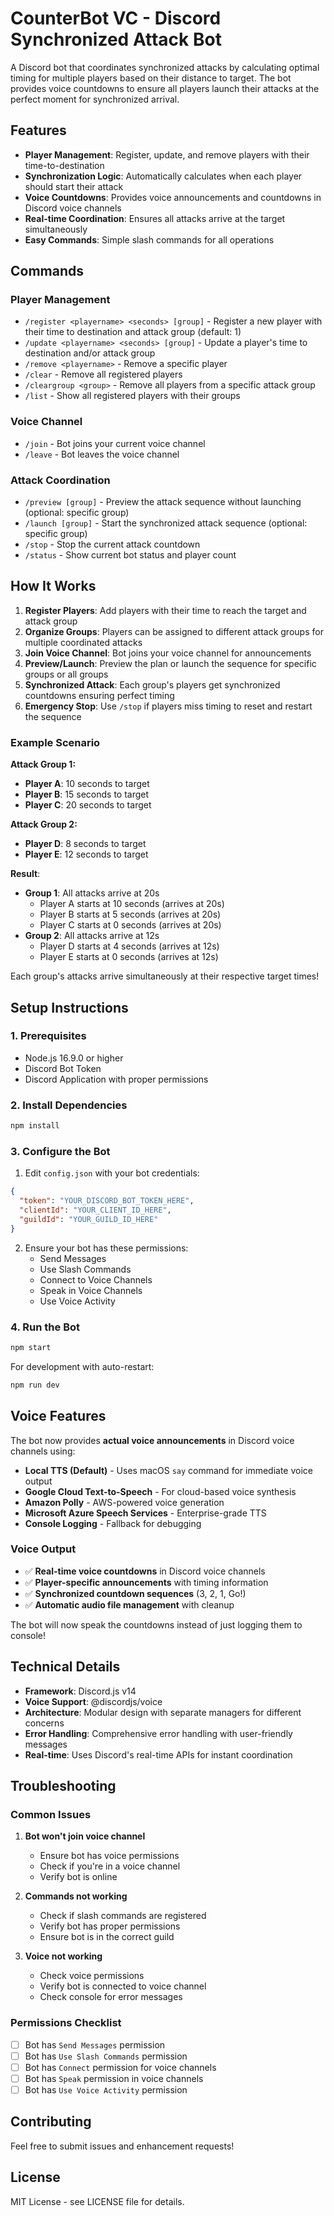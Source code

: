 # CounterBot VC - Discord Synchronized Attack Bot

A Discord bot that coordinates synchronized attacks by calculating optimal timing for multiple players based on their distance to target. The bot provides voice countdowns to ensure all players launch their attacks at the perfect moment for synchronized arrival.

## Features

- **Player Management**: Register, update, and remove players with their time-to-destination
- **Synchronization Logic**: Automatically calculates when each player should start their attack
- **Voice Countdowns**: Provides voice announcements and countdowns in Discord voice channels
- **Real-time Coordination**: Ensures all attacks arrive at the target simultaneously
- **Easy Commands**: Simple slash commands for all operations

## Commands

### Player Management
- `/register <playername> <seconds> [group]` - Register a new player with their time to destination and attack group (default: 1)
- `/update <playername> <seconds> [group]` - Update a player's time to destination and/or attack group
- `/remove <playername>` - Remove a specific player
- `/clear` - Remove all registered players
- `/cleargroup <group>` - Remove all players from a specific attack group
- `/list` - Show all registered players with their groups

### Voice Channel
- `/join` - Bot joins your current voice channel
- `/leave` - Bot leaves the voice channel

### Attack Coordination
- `/preview [group]` - Preview the attack sequence without launching (optional: specific group)
- `/launch [group]` - Start the synchronized attack sequence (optional: specific group)
- `/stop` - Stop the current attack countdown
- `/status` - Show current bot status and player count

## How It Works

1. **Register Players**: Add players with their time to reach the target and attack group
2. **Organize Groups**: Players can be assigned to different attack groups for multiple coordinated attacks
3. **Join Voice Channel**: Bot joins your voice channel for announcements
4. **Preview/Launch**: Preview the plan or launch the sequence for specific groups or all groups
5. **Synchronized Attack**: Each group's players get synchronized countdowns ensuring perfect timing
6. **Emergency Stop**: Use `/stop` if players miss timing to reset and restart the sequence

### Example Scenario

**Attack Group 1:**
- **Player A**: 10 seconds to target
- **Player B**: 15 seconds to target  
- **Player C**: 20 seconds to target

**Attack Group 2:**
- **Player D**: 8 seconds to target
- **Player E**: 12 seconds to target

**Result**: 
- **Group 1**: All attacks arrive at 20s
  - Player A starts at 10 seconds (arrives at 20s)
  - Player B starts at 5 seconds (arrives at 20s)
  - Player C starts at 0 seconds (arrives at 20s)
- **Group 2**: All attacks arrive at 12s
  - Player D starts at 4 seconds (arrives at 12s)
  - Player E starts at 0 seconds (arrives at 12s)

Each group's attacks arrive simultaneously at their respective target times!

## Setup Instructions

### 1. Prerequisites
- Node.js 16.9.0 or higher
- Discord Bot Token
- Discord Application with proper permissions

### 2. Install Dependencies
```bash
npm install
```

### 3. Configure the Bot
1. Edit `config.json` with your bot credentials:
```json
{
  "token": "YOUR_DISCORD_BOT_TOKEN_HERE",
  "clientId": "YOUR_CLIENT_ID_HERE",
  "guildId": "YOUR_GUILD_ID_HERE"
}
```

2. Ensure your bot has these permissions:
   - Send Messages
   - Use Slash Commands
   - Connect to Voice Channels
   - Speak in Voice Channels
   - Use Voice Activity

### 4. Run the Bot
```bash
npm start
```

For development with auto-restart:
```bash
npm run dev
```

## Voice Features

The bot now provides **actual voice announcements** in Discord voice channels using:

- **Local TTS (Default)** - Uses macOS `say` command for immediate voice output
- **Google Cloud Text-to-Speech** - For cloud-based voice synthesis
- **Amazon Polly** - AWS-powered voice generation
- **Microsoft Azure Speech Services** - Enterprise-grade TTS
- **Console Logging** - Fallback for debugging

### Voice Output
- ✅ **Real-time voice countdowns** in Discord voice channels
- ✅ **Player-specific announcements** with timing information
- ✅ **Synchronized countdown sequences** (3, 2, 1, Go!)
- ✅ **Automatic audio file management** with cleanup

The bot will now speak the countdowns instead of just logging them to console!

## Technical Details

- **Framework**: Discord.js v14
- **Voice Support**: @discordjs/voice
- **Architecture**: Modular design with separate managers for different concerns
- **Error Handling**: Comprehensive error handling with user-friendly messages
- **Real-time**: Uses Discord's real-time APIs for instant coordination

## Troubleshooting

### Common Issues

1. **Bot won't join voice channel**
   - Ensure bot has voice permissions
   - Check if you're in a voice channel
   - Verify bot is online

2. **Commands not working**
   - Check if slash commands are registered
   - Verify bot has proper permissions
   - Ensure bot is in the correct guild

3. **Voice not working**
   - Check voice permissions
   - Verify bot is connected to voice channel
   - Check console for error messages

### Permissions Checklist

- [ ] Bot has `Send Messages` permission
- [ ] Bot has `Use Slash Commands` permission  
- [ ] Bot has `Connect` permission for voice channels
- [ ] Bot has `Speak` permission in voice channels
- [ ] Bot has `Use Voice Activity` permission

## Contributing

Feel free to submit issues and enhancement requests!

## License

MIT License - see LICENSE file for details. 